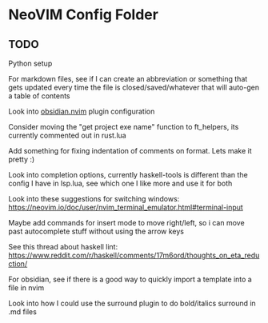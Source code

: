 # NeoVIM Config Folder
## TODO

Python setup

For markdown files, see if I can create an abbreviation or something that gets updated every time the file is closed/saved/whatever that will auto-gen a table of contents

Look into [obsidian.nvim](https://github.com/epwalsh/obsidian.nvim) plugin configuration

Consider moving the "get project exe name" function to ft_helpers, its currently commented out in rust.lua

Add something for fixing indentation of comments on format. Lets make it pretty :)

Look into completion options, currently haskell-tools is different than the config I have in lsp.lua, see which one I like more and use it for both

Look into these suggestions for switching windows: https://neovim.io/doc/user/nvim_terminal_emulator.html#terminal-input

Maybe add commands for insert mode to move right/left, so i can move past autocomplete stuff without using the arrow keys

See this thread about haskell lint: https://www.reddit.com/r/haskell/comments/17m6ord/thoughts_on_eta_reduction/

For obsidian, see if there is a good way to quickly import a template into a file in nvim

Look into how I could use the surround plugin to do bold/italics surround in .md files
